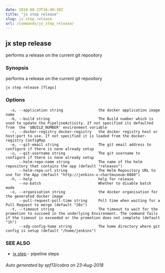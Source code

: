 ```yaml
---
date: 2018-08-23T16:40:38Z
title: "jx step release"
slug: jx_step_release
url: /commands/jx_step_release/
---
```

## jx step release

performs a release on the current git repository

### Synopsis

performs a release on the current git repository

```
jx step release [flags]
```

### Options

```
  -a, --application string                the docker application image name
  -b, --build string                      The Build number which is used to update the PipelineActivity. If not specified its defaulted from  the '$BUILD_NUMBER' environment variable
  -r, --docker-registry docker-registry   the docker registry host or host:port to use. If not specified it is loaded from the docker-registry ConfigMap
  -e, --git-email string                  The git email address to configure if there is none already setup
  -u, --git-username string               The git username to configure if there is none already setup
      --helm-repo-name string             The name of the helm repository that contains the app (default "releases")
      --helm-repo-url string              The Helm Repository URL to use for the App (default "http://jenkins-x-chartmuseum:8080")
  -h, --help                              help for release
      --no-batch                          Whether to disable batch mode
  -o, --organisation string               the docker organisation for the generated docker image
      --pull-request-poll-time string     Poll time when waiting for a Pull Request to merge (default "20s")
  -t, --timeout string                    The timeout to wait for the promotion to succeed in the underlying Environment. The command fails if the timeout is exceeded or the promotion does not complete (default "1h")
      --xdg-config-home string            The home directory where git config is setup (default "/home/jenkins")
```

### SEE ALSO

* [jx step](/commands/jx_step/)	 - pipeline steps

###### Auto generated by spf13/cobra on 23-Aug-2018
